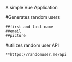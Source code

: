 A simple Vue Application

#Generates random users 

    ##first and last name
    ##email
    ##picture


  #utilizes random user API

    **https://randomuser.me/api